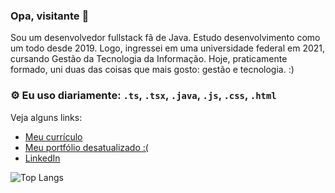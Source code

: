 ### Opa, visitante 👋
Sou um desenvolvedor fullstack fã de Java. 
Estudo desenvolvimento como um todo desde 2019. Logo, ingressei em uma universidade federal em 2021, cursando Gestão da Tecnologia da Informação. 
Hoje, praticamente formado, uni duas das coisas que mais gosto: gestão e tecnologia. :)

### ⚙️ Eu uso diariamente: `.ts`, `.tsx`, `.java`, `.js`, `.css`, `.html`

Veja alguns links:
- [Meu currículo](https://gabrielhenriquedasilva.vercel.app)
- [Meu portfólio desatualizado :(](https://gabrielsilva.vercel.app)
- [LinkedIn](https://www.linkedin.com/in/ogabriel-henrique)

![Top Langs](https://github-readme-stats.vercel.app/api/top-langs?username=oGabrielSilva&langs_count=6&show_icons=true&locale=pt-BR&layout=compact&theme=dark)
